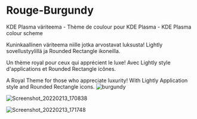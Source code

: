 # Rouge-Burgundy
KDE Plasma väriteema - Thème de coulour pour KDE Plasma - KDE Plasma colour scheme

Kuninkaallinen väriteema niille jotka arvostavat luksusta! Lightly sovellustyylillä ja Rounded Rectangle ikoneilla.

Un thème royal pour ceux qui apprécient le luxe! Avec Lightly style d'applications et Rounded Rectangle icônes.

A Royal Theme for those who appreciate luxurity! With Lightly Application style and Rounded Rectangle icons.
![burgundy](https://user-images.githubusercontent.com/73434605/165289239-47b60fd9-bb95-4fef-8585-f1228ace400b.png)



![Screenshot_20220213_170838](https://user-images.githubusercontent.com/73434605/153771934-c9ff4ca1-5705-445f-bf56-4e2f8decb18b.png)

![Screenshot_20220213_171748](https://user-images.githubusercontent.com/73434605/153771938-782953d0-5d02-4d8a-8062-16bb86ba90fc.png)
